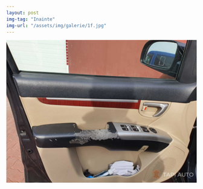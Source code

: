 ```yaml
---
layout: post
img-tag: "Inainte"
img-url: "/assets/img/galerie/1f.jpg"
---
```


![Poza](/assets/img/galerie/1f.jpg)